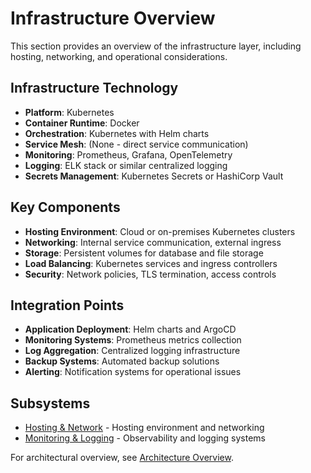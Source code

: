 # Infrastructure Overview

This section provides an overview of the infrastructure layer, including hosting, networking, and operational considerations.

## Infrastructure Technology

- **Platform**: Kubernetes
- **Container Runtime**: Docker
- **Orchestration**: Kubernetes with Helm charts
- **Service Mesh**: (None - direct service communication)
- **Monitoring**: Prometheus, Grafana, OpenTelemetry
- **Logging**: ELK stack or similar centralized logging
- **Secrets Management**: Kubernetes Secrets or HashiCorp Vault

## Key Components

- **Hosting Environment**: Cloud or on-premises Kubernetes clusters
- **Networking**: Internal service communication, external ingress
- **Storage**: Persistent volumes for database and file storage
- **Load Balancing**: Kubernetes services and ingress controllers
- **Security**: Network policies, TLS termination, access controls

## Integration Points

- **Application Deployment**: Helm charts and ArgoCD
- **Monitoring Systems**: Prometheus metrics collection
- **Log Aggregation**: Centralized logging infrastructure
- **Backup Systems**: Automated backup solutions
- **Alerting**: Notification systems for operational issues

## Subsystems

- [Hosting & Network](./hosting.md) - Hosting environment and networking
- [Monitoring & Logging](./monitoring.md) - Observability and logging systems

For architectural overview, see [Architecture Overview](../architecture/index.md).
